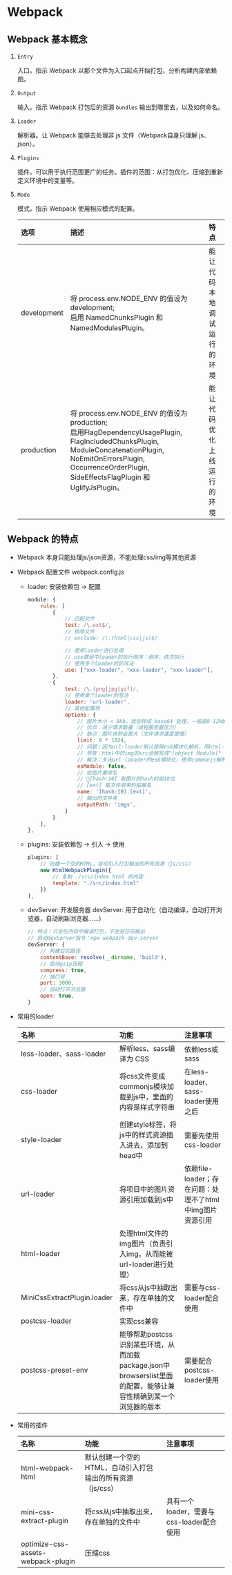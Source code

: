 # Webpack

## Webpack 基本概念
1. `Entry` 

    入口。指示 Webpack 以那个文件为入口起点开始打包，分析构建内部依赖图。

2. `Output`

    输入。指示 Webpack 打包后的资源 `bundles` 输出到哪里去，以及如何命名。

3. `Loader`

    解析器。让 Webpack 能够去处理非 js 文件（Webpack自身只理解 js、json）。

4. `Plugins`

    插件。可以用于执行范围更广的任务。插件的范围：从打包优化、压缩到重新定义环境中的变量等。

5. `Mode`

    模式。指示 Webpack 使用相应模式的配置。

    |选项|描述|特点|
    |:-|:-|:-|
    |development|将 process.env.NODE_ENV 的值设为 development;<br>启用 NamedChunksPlugin 和NamedModulesPlugin。|能让代码本地调试运行的环境
    |production|将 process.env.NODE_ENV 的值设为 production;<br>启用FlagDependencyUsagePlugin, FlagIncludedChunksPlugin, ModuleConcatenationPlugin, NoEmitOnErrorsPlugin, OccurrenceOrderPlugin, SideEffectsFlagPlugin 和 UglifyJsPlugin。|能让代码优化上线运行的环境|

## Webpack 的特点
- Webpack 本身只能处理js/json资源，不能处理css/img等其他资源

- Webpack 配置文件 webpack.config.js

    * loader: 安装依赖包 -> 配置

        ```js
        module: {
            rules: [
                {
                    // 匹配文件
                    test: /\.ext$/,
                    // 排除文件
                    // exclude: /\.(html|css|js)$/

                    // 使用loader进行处理
                    // use数组中loader的执行顺序：倒序，依次执行
                    // 使用多个loader时的写法
                    use: ["xxx-loader", "xxx-loader", "xxx-loader"],
                },
                {
                    test: /\.(png|jpg|gif)/,
                    // 使用单个loader的写法
                    loader: 'url-loader',
                    // 其他配置项
                    options: {
                        // 图片大小 < 8kb，就会转成 base64 处理，一般是8-12kb以下的使用base64
                        // 优点：减少请求数量（减轻服务器压力）
                        // 缺点：图片体积会更大（文件请求速度更慢）
                        limit: 8 * 1024,
                        // 问题：因为url-loader默认使用es6模块化解析，而html-loader引入图片资源是commonjs规范
                        // 导致：html中的img的src会被写成"[object Module]"
                        // 解决：关闭url-looader的es6模块化，使用commonjs解析
                        esModule: false,
                        // 给图片重命名
                        // [hash:10] 取图片的hash的前10位
                        // [ext] 取文件原来的拓展名
                        name: '[hash:10].[ext]',
                        // 输出的文件夹
                        outputPath: 'imgs',
                    }
                }
            ],
        },
        ```
    
    * plugins: 安装依赖包 -> 引入 -> 使用
    
        ```js
        plugins: [
            // 创建一个空的HTML，自动引入打包输出的所有资源（js/css）
            new HtmlWebpackPlugin({
                // 复制 ./src/index.html 的内容
                template: "./src/index.html"
            })
        ],
        ```
    
    * devServer: 开发服务器 devServer: 用于自动化（自动编译，自动打开浏览器，自动刷新浏览器……）

        ```js
        // 特点：只会在内存中编译打包，不会有任何输出
        // 启动devServer指令：npx webpack-dev-server
        devServer: {
            // 构建后的路径
            contentBase: resolve(__dirname, 'build'),
            // 启动gzip压缩
            compress: true,
            // 端口号
            port: 3000,
            // 自动打开浏览器
            open: true,
        }
        ```

- 常用的loader

    | 名称                        | 功能                                                                                                          | 注意事项                                               |
    |:----------------------------|:------------------------------------------------------------------------------------------------------------|:-------------------------------------------------------|
    | less-loader、sass-loader     | 解析less、sass编译为 CSS                                                                                       | 依赖less或sass                                         |
    | css-loader                  | 将css文件变成commonjs模块加载到js中，里面的内容是样式字符串                                                    | 在less-loader、sass-loader使用之后                      |
    | style-loader                | 创建style标签，将js中的样式资源插入进去，添加到head中                                                           | 需要先使用css-loader                                   |
    | url-loader                  | 将项目中的图片资源引用加载到js中                                                                              | 依赖file-loader；存在问题：处理不了html中img图片资源引用 |
    | html-loader                 | 处理html文件的img图片（负责引入img，从而能被url-loader进行处理）                                                 |                                                        |
    | MiniCssExtractPlugin.loader | 将css从js中抽取出来，存在单独的文件中                                                                          | 需要与css-loader配合使用                               |
    | postcss-loader              | 实现css兼容                                                                                                   |                                                        |
    | postcss-preset-env          | 能够帮助postcss识别某些环境，从而加载package.json中browserslist里面的配置，能够让兼容性精确到某一个浏览器的版本 | 需要配合postcss-loader使用                             |

- 常用的插件
    
    | 名称                    | 功能                                                    | 注意事项                                |
    |:------------------------|:------------------------------------------------------|:----------------------------------------|
    | html-webpack-html       | 默认创建一个空的HTML，自动引入打包输出的所有资源（js/css） |                                         |
    | mini-css-extract-plugin | 将css从js中抽取出来，存在单独的文件中                    | 具有一个loader，需要与css-loader配合使用 |
    |optimize-css-assets-webpack-plugin|压缩css|
